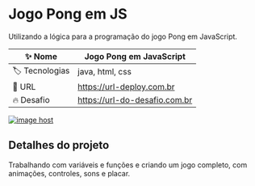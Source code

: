 # Jogo Pong em JS

Utilizando a lógica para a programação do jogo Pong em JavaScript.

| :sparkles: Nome     | **Jogo Pong em JavaScript**
| -------------  | --- |
| :label: Tecnologias | java, html, css
| :rocket: URL         | https://url-deploy.com.br
| :fire: Desafio     | https://url-do-desafio.com.br

<a href="https://imgbox.com/RJVbK4h9" target="_blank"><img src="https://images2.imgbox.com/db/90/RJVbK4h9_o.png" alt="image host"/></a>

## Detalhes do projeto

Trabalhando com variáveis e funções e criando um jogo completo, com animações, controles, sons e placar.
